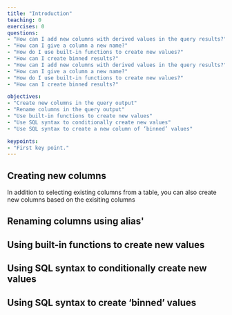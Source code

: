 ```yaml
---
title: "Introduction"
teaching: 0
exercises: 0
questions:
- "How can I add new columns with derived values in the query results?"
- "How can I give a column a new name?"
- "How do I use built-in functions to create new values?"
- "How can I create binned results?"
- "How can I add new columns with derived values in the query results?"
- "How can I give a column a new name?"
- "How do I use built-in functions to create new values?"
- "How can I create binned results?"

objectives:
- "Create new columns in the query output"
- "Rename columns in the query output"
- "Use built-in functions to create new values"
- "Use SQL syntax to conditionally create new values"
- "Use SQL syntax to create a new column of ‘binned’ values"

keypoints:
- "First key point."
---
```




## Creating new columns

In addition to selecting existing columns from a table, you can also create new columns based on the exisiting columns

## Renaming columns using alias'

## Using built-in functions to create new values

## Using SQL syntax to conditionally create new values

## Using SQL syntax to create ‘binned’ values
